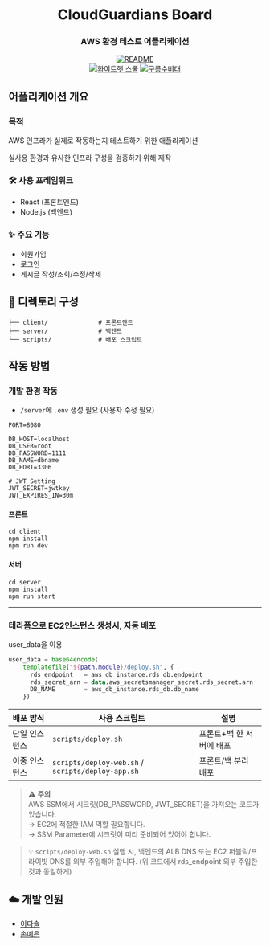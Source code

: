 <div align="center">

# CloudGuardians Board
### AWS 환경 테스트 어플리케이션

[![README](https://img.shields.io/badge/-README-important?logo=markdown)]()  
[![화이트햇 스쿨](https://img.shields.io/badge/화이트햇_스쿨_3기-blueviolet?style=flat)]() 
[![구름수비대](https://img.shields.io/badge/구름수비대-팀-blue?style=flat&logo=cloud)]() 

</div>


## 어플리케이션 개요

### 목적
AWS 인프라가 실제로 작동하는지 테스트하기 위한 애플리케이션

실사용 환경과 유사한 인프라 구성을 검증하기 위해 제작

### 🛠️ 사용 프레임워크
- React (프론트엔드)
- Node.js (백엔드)

### ✨ 주요 기능
- 회원가입
- 로그인
- 게시글 작성/조회/수정/삭제



## 📂 디렉토리 구성
```
├── client/              # 프론트엔드
├── server/              # 백엔드
└── scripts/             # 배포 스크립트
```



## 작동 방법

### 개발 환경 작동
- `/server`에 `.env` 생성 필요 (사용자 수정 필요)
```
PORT=8080

DB_HOST=localhost
DB_USER=root
DB_PASSWORD=1111
DB_NAME=dbname
DB_PORT=3306

# JWT Setting
JWT_SECRET=jwtkey
JWT_EXPIRES_IN=30m
```
#### 프론트
```
cd client
npm install
npm run dev
```
#### 서버
```
cd server
npm install
npm run start
```
---

### 테라폼으로 EC2인스턴스 생성시, 자동 배포
user_data을 이용
``` terraform
user_data = base64encode(
    templatefile("${path.module}/deploy.sh", {
      rds_endpoint   = aws_db_instance.rds_db.endpoint
      rds_secret_arn = data.aws_secretsmanager_secret.rds_secret.arn
      DB_NAME        = aws_db_instance.rds_db.db_name
    })
```

| 배포 방식     | 사용 스크립트 | 설명 |
|---------------|----------------|------|
| 단일 인스턴스  | `scripts/deploy.sh` | 프론트+백 한 서버에 배포 |
| 이중 인스턴스  | `scripts/deploy-web.sh` / `scripts/deploy-app.sh` | 프론트/백 분리 배포 |

> ⚠️ **주의**  
> AWS SSM에서 시크릿(DB_PASSWORD, JWT_SECRET)을 가져오는 코드가 있습니다.  
> → EC2에 적절한 IAM 역할 필요합니다.  
> → SSM Parameter에 시크릿이 미리 준비되어 있어야 합니다.

> 💡 `scripts/deploy-web.sh` 실행 시, 백엔드의 ALB DNS 또는 EC2 퍼블릭/프라이빗 DNS를 외부 주입해야 합니다.
> (위 코드에서 rds_endpoint 외부 주입한 것과 동일하게)
> 


## ☁️ 개발 인원

- [이다솔](https://github.com/dasol729)  
- [손예은](https://github.com/ye-nni)   


